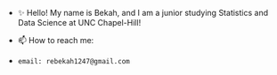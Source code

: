- ✨ Hello! My name is Bekah, and I am a junior studying Statistics and Data Science at UNC Chapel-Hill!

- 📫 How to reach me:
-     email: rebekah1247@gmail.com 
